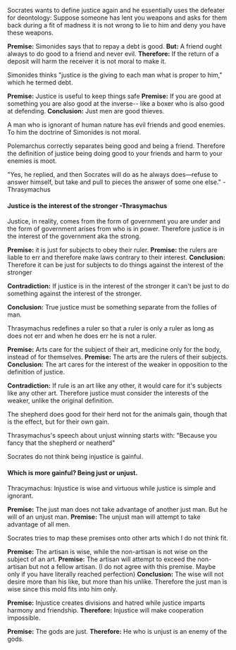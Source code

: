 Socrates wants to define justice again and he essentially uses the defeater for deontology: Suppose someone has lent you weapons and asks for them back during a fit of madness it is not wrong to lie to him and deny you have these weapons.

**Premise:** Simonides says that to repay a debt is good. 
**But:** A friend ought always to do good to a friend and never evil. 
**Therefore:** If the return of a deposit will harm the receiver it is not moral to make it.

Simonides thinks "justice is the giving to each man what is proper to him," which he termed debt.

**Premise:** Justice is useful to keep things safe
**Premise:** If you are good at something you are also good at the inverse-- like a boxer who is also good at defending.
**Conclusion:** Just men are good thieves.

A man who is ignorant of human nature has evil friends and good enemies. To him the doctrine of Simonides is not moral.

Polemarchus correctly separates being good and being a friend. Therefore the definition of justice being doing good to your friends and harm to your enemies is moot.


"Yes, he replied, and then Socrates will do as he always does—refuse to answer himself, but take and pull to pieces the answer of some one else." -Thrasymachus

#### Justice is the interest of the stronger -Thrasymachus
Justice, in reality, comes from the form of government you are under and the form of government arises from who is in power. Therefore justice is in the interest of the government aka the strong.

**Premise:** it is just for subjects to obey their ruler.
**Premise:** the rulers are liable to err and therefore make laws contrary to their interest.
**Conclusion:** Therefore it can be just for subjects to do things against the interest of the stronger

**Contradiction:** If justice is in the interest of the stronger it can't be just to do something against the interest of the stronger.

**Conclusion:** True justice must be something separate from the follies of man.


Thrasymachus redefines a ruler so that a ruler is only a ruler as long as does not err and when he does err he is not a ruler.

**Premise:** Arts care for the subject of their art, medicine only for the body, instead of for themselves.
**Premise:** The arts are the rulers of their subjects.
**Conclusion:** The art cares for the interest of the weaker in opposition to the definition of justice.

**Contradiction:** If rule is an art like any other, it would care for it's subjects like any other art. Therefore justice must consider the interests of the weaker, unlike the original definition.

The shepherd does good for their herd not for the animals gain, though that is the effect, but for their own gain.

Thrasymachus's speech about unjust winning starts with: "Because you fancy that the shepherd or neatherd"

Socrates do not think being injustice is gainful.

#### Which is more gainful? Being just or unjust.
Thracymachus: Injustice is wise and virtuous while justice is simple and ignorant.

**Premise:** The just man does not take advantage of another just man. But he will of an unjust man.
**Premise:** The unjust man will attempt to take advantage of all men.

Socrates tries to map these premises onto other arts which I do not think fit.

**Premise:** The artisan is wise, while the non-artisan is not wise on the subject of an art.
**Premise:** The artisan will attempt to exceed the non-artisan but not a fellow artisan. (I do not agree with this premise. Maybe only if you have literally reached perfection)
**Conclusion:** The wise will not desire more than his like, but more than his unlike. Therefore the just man is wise since this mold fits into him only.

**Premise:** Injustice creates divisions and hatred while justice imparts harmony and friendship.
**Therefore:** Injustice will make cooperation impossible.

**Premise:** The gods are just.
**Therefore:** He who is unjust is an enemy of the gods.




